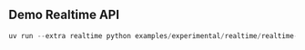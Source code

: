 ## Demo Realtime API

```python
uv run --extra realtime python examples/experimental/realtime/realtime-websocket.py
```
